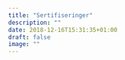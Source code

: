 ```yaml
---
title: "Sertifiseringer"
description: ""
date: 2018-12-16T15:31:35+01:00
draft: false
image: ""
---
```


